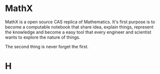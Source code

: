 # MathX

MathX is a open source CAS replica of Mathematics. It's first purpose is to become a computable notebook that share idea, explain things, represent the knowledge and become a easy tool that every engineer and scientist wants to explore the nature of things.

The second thing is never forget the first.


# H

